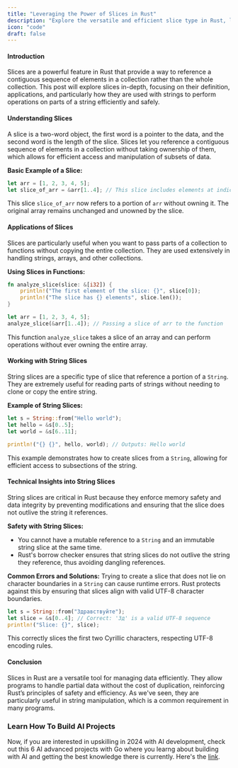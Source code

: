 ```yaml
---
title: "Leveraging the Power of Slices in Rust"
description: "Explore the versatile and efficient slice type in Rust, learning how to utilize string slices and other applications to manage data segments without ownership, featuring detailed technical insights and practical coding examples."
icon: "code"
draft: false
---
```


#### Introduction

Slices are a powerful feature in Rust that provide a way to reference a contiguous sequence of elements in a collection rather than the whole collection. This post will explore slices in-depth, focusing on their definition, applications, and particularly how they are used with strings to perform operations on parts of a string efficiently and safely.

#### Understanding Slices

A slice is a two-word object, the first word is a pointer to the data, and the second word is the length of the slice. Slices let you reference a contiguous sequence of elements in a collection without taking ownership of them, which allows for efficient access and manipulation of subsets of data.

**Basic Example of a Slice:**
```rust
let arr = [1, 2, 3, 4, 5];
let slice_of_arr = &arr[1..4]; // This slice includes elements at indices 1, 2, and 3.
```
This slice `slice_of_arr` now refers to a portion of `arr` without owning it. The original array remains unchanged and unowned by the slice.

#### Applications of Slices

Slices are particularly useful when you want to pass parts of a collection to functions without copying the entire collection. They are used extensively in handling strings, arrays, and other collections.

**Using Slices in Functions:**
```rust
fn analyze_slice(slice: &[i32]) {
    println!("The first element of the slice: {}", slice[0]);
    println!("The slice has {} elements", slice.len());
}

let arr = [1, 2, 3, 4, 5];
analyze_slice(&arr[1..4]); // Passing a slice of arr to the function
```
This function `analyze_slice` takes a slice of an array and can perform operations without ever owning the entire array.

#### Working with String Slices

String slices are a specific type of slice that reference a portion of a `String`. They are extremely useful for reading parts of strings without needing to clone or copy the entire string.

**Example of String Slices:**
```rust
let s = String::from("Hello world");
let hello = &s[0..5];
let world = &s[6..11];

println!("{} {}", hello, world); // Outputs: Hello world
```
This example demonstrates how to create slices from a `String`, allowing for efficient access to subsections of the string.

#### Technical Insights into String Slices

String slices are critical in Rust because they enforce memory safety and data integrity by preventing modifications and ensuring that the slice does not outlive the string it references.

**Safety with String Slices:**
- You cannot have a mutable reference to a `String` and an immutable string slice at the same time.
- Rust's borrow checker ensures that string slices do not outlive the string they reference, thus avoiding dangling references.

**Common Errors and Solutions:**
Trying to create a slice that does not lie on character boundaries in a `String` can cause runtime errors. Rust protects against this by ensuring that slices align with valid UTF-8 character boundaries.

```rust
let s = String::from("Здравствуйте");
let slice = &s[0..4]; // Correct: 'Зд' is a valid UTF-8 sequence
println!("Slice: {}", slice);
```
This correctly slices the first two Cyrillic characters, respecting UTF-8 encoding rules.

#### Conclusion

Slices in Rust are a versatile tool for managing data efficiently. They allow programs to handle partial data without the cost of duplication, reinforcing Rust’s principles of safety and efficiency. As we've seen, they are particularly useful in string manipulation, which is a common requirement in many programs.

### Learn How To Build AI Projects

Now, if you are interested in upskilling in 2024 with AI development, check out this 6 AI advanced projects with Go where you learng about building with AI and getting the best knowledge there is currently. Here's the [link](https://akhilsharmatech.gumroad.com/l/zgxqq).